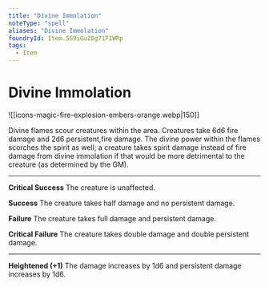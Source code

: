 ```yaml
---
title: "Divine Immolation"
noteType: "spell"
aliases: "Divine Immolation"
foundryId: Item.SG9iGu2Dg71FIWRp
tags:
  - Item
---
```


# Divine Immolation
![[icons-magic-fire-explosion-embers-orange.webp|150]]

Divine flames scour creatures within the area. Creatures take 6d6 fire damage and 2d6 persistent,fire damage. The divine power within the flames scorches the spirit as well; a creature takes spirit damage instead of fire damage from divine immolation if that would be more detrimental to the creature (as determined by the GM).

* * *

**Critical Success** The creature is unaffected.

**Success** The creature takes half damage and no persistent damage.

**Failure** The creature takes full damage and persistent damage.

**Critical Failure** The creature takes double damage and double persistent damage.

* * *

**Heightened (+1)** The damage increases by 1d6 and persistent damage increases by 1d6.
